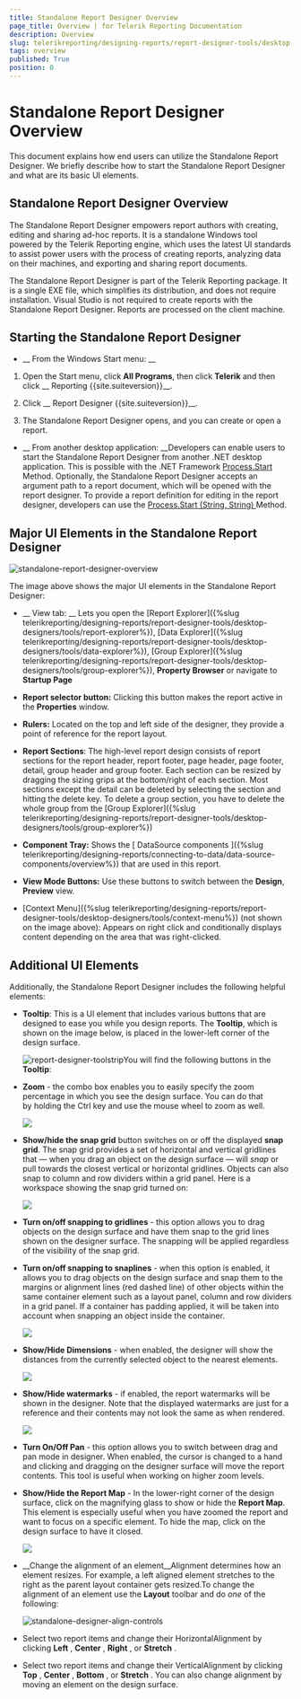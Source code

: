 ```yaml
---
title: Standalone Report Designer Overview
page_title: Overview | for Telerik Reporting Documentation
description: Overview
slug: telerikreporting/designing-reports/report-designer-tools/desktop-designers/standalone-report-designer/overview
tags: overview
published: True
position: 0
---
```


# Standalone Report Designer Overview



This document explains how end users can utilize the Standalone Report Designer. We briefly describe how to start the Standalone Report Designer
        and what are its basic UI elements.
      

## Standalone Report Designer Overview

The Standalone Report Designer empowers report authors with creating, editing and sharing ad-hoc reports. It is a standalone
          Windows tool powered by the Telerik Reporting engine, which uses the latest UI standards to assist power users with the process
          of creating reports, analyzing data on their machines, and exporting and sharing report documents.
        

The Standalone Report Designer is part of the Telerik Reporting package. It is a single EXE file, which simplifies its distribution,
          and does not require installation. Visual Studio is not required to create reports with the Standalone Report Designer. Reports are processed on the client machine.
        

## Starting the Standalone Report Designer

* __                From the Windows Start menu:
              __

1. Open the Start menu, click __All Programs__, then click  __Telerik__ and then
                  click __                    Reporting {{site.suiteversion}}__.
                

1. Click __                    Report Designer {{site.suiteversion}}__.
                

1. The Standalone Report Designer opens, and you can create or open a report.
                

* __                From another desktop application:
              __Developers can enable users to start the Standalone Report Designer from another .NET desktop application. This is possible with the .NET Framework
              [                  Process.Start
                ](                  http://msdn.microsoft.com/en-us/library/vstudio/system.diagnostics.process.start
                ) Method.
              Optionally, the Standalone Report Designer accepts an argument path to a report document, which will be opened with the report designer. 
              To provide a report definition for editing in the report designer, developers can use the
              [                  Process.Start (String, String)
                ](                  http://msdn.microsoft.com/en-us/library/vstudio/h6ak8zt5
                ) Method.
            

## Major UI Elements in the Standalone Report Designer  
  ![standalone-report-designer-overview](images/Designer/standalone-report-designer-overview.png)

The image above shows the major UI elements in the Standalone Report Designer:
        

* __                View tab:
              __              Lets you open the
              [Report Explorer]({%slug telerikreporting/designing-reports/report-designer-tools/desktop-designers/tools/report-explorer%}),
              [Data Explorer]({%slug telerikreporting/designing-reports/report-designer-tools/desktop-designers/tools/data-explorer%}),
              [Group Explorer]({%slug telerikreporting/designing-reports/report-designer-tools/desktop-designers/tools/group-explorer%}),
              __Property Browser__              or navigate to __Startup Page__

* __Report selector button:__ Clicking this button makes the report active in the __Properties__ window.
            

* __Rulers:__ Located on the top and left side of the designer, they provide a point of reference for the report layout.
            

* __Report Sections__: The high-level report
              design consists of report sections for the report header, report footer, page
              header, page footer, detail, group header and group footer. Each section can be
              resized by dragging the sizing grips at the bottom/right of each section. Most
              sections except the detail can be deleted by selecting the section and hitting
              the delete key. To delete a group section, you have to delete the whole group from
              the [Group Explorer]({%slug telerikreporting/designing-reports/report-designer-tools/desktop-designers/tools/group-explorer%})

* __Component Tray:__ Shows the [
                DataSource components
              ]({%slug telerikreporting/designing-reports/connecting-to-data/data-source-components/overview%}) that are used in this report.
            

* __View Mode Buttons:__ Use these buttons to switch
              between the __Design__, __Preview__ view.
            

* [Context Menu]({%slug telerikreporting/designing-reports/report-designer-tools/desktop-designers/tools/context-menu%}) (not shown on the image above):
              Appears on right click and conditionally displays content depending on the area that was right-clicked.
            



## Additional UI Elements

Additionally, the Standalone Report Designer includes the following helpful elements:
        

* __Tooltip__: This is a UI element that includes various buttons that are designed to ease you while you design reports.
              The __Tooltip__, which is shown on the image below, is placed in the lower-left corner of the design surface.
              
  ![report-designer-toolstrip](images/Designer/report-designer-toolstrip.png)You will find the following buttons in the __Tooltip__:

* __Zoom__ - the combo box enables you to easily specify the zoom percentage in which you see the design surface. You can do that by holding the Ctrl key and use the mouse wheel to zoom as well.
                  
  ![](images/snapGrid.png)

* __Show/hide the snap grid__ button switches on or off the displayed __snap grid__.
                  The snap grid provides a set of horizontal and vertical gridlines that — when you drag an object on the design surface — will *snap*                  or pull towards the closest vertical or horizontal gridlines. Objects can also snap to column and row dividers within a grid panel.
                  Here is a workspace showing the snap grid turned on:
                  
  ![](images/snapGrid1.png)

* __Turn on/off snapping to gridlines__ - this option allows you to drag objects on the design surface and have them snap to the grid lines shown on the designer surface.
                  The snapping will be applied regardless of the visibility of the snap grid.
                

* __Turn on/off snapping to snaplines__ - when this option is enabled, it allows you to drag objects on the design surface and snap them
                  to the margins or alignment lines (red dashed line) of other objects within the same container element such as a layout panel, column and row dividers
                  in a grid panel. If a container has padding applied, it will be taken into account when snapping an object inside the container.
                  
  ![](images/snapGrid2.png)

* __Show/Hide Dimensions__ - when enabled, the designer will show the distances from the currently selected object to the nearest elements.
                  
  ![](images/snapGrid3.png)

* __Show/Hide watermarks__ - if enabled, the report watermarks will be shown in the designer. Note that the displayed watermarks are just for a reference
                  and their contents may not look the same as when rendered.
                  
  ![](images/snapGrid3.png)

* __Turn On/Off Pan__ - this option allows you to switch between drag and pan mode in designer.
                  When enabled, the cursor is changed to a hand and clicking and dragging on the designer surface will move the report contents. This tool is useful when working on higher zoom levels.
                

* __Show/Hide the Report Map__ - In the lower-right corner of the design surface, click on the magnifying glass to show or hide
              the __Report Map__. This element is especially useful when you have zoomed the report and want to focus on a specific element. To hide the map, click on the design surface to have it closed.
              
  ![](images/snapGrid4.png)

* __Change the alignment of an element__Alignment determines how an element resizes. For example, a left aligned element stretches to the right as the parent layout container gets resized.To change the alignment of an element use the __Layout__ toolbar and do *one* of the following:
              
  ![standalone-designer-align-controls](images/Designer/standalone-designer-align-controls.png)

* Select two report items and change their HorizontalAlignment by clicking __Left__ , __Center__ , __Right__ , or __Stretch__ .
                

* Select two report items and change their VerticalAlignment by clicking __Top__ , __Center__ , __Bottom__ , or __Stretch__ .
                You can also change alignment by moving an element on the design surface. 
